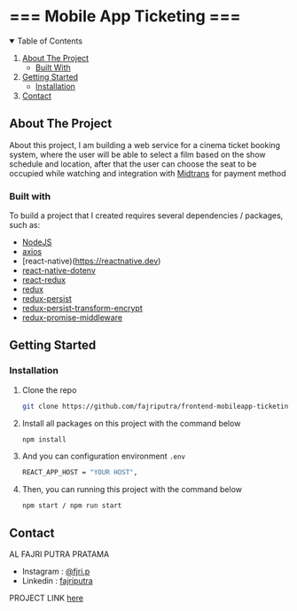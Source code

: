 <!-- TITTLE -->
<h1> === Mobile App Ticketing === </h1>


<!-- TABLE OF CONTENTS -->
<details open="open">
  <summary>Table of Contents</summary>
  <ol>
    <li>
      <a href="#about-the-project">About The Project</a>
      <ul>
        <li><a href="#built-with">Built With</a></li>
      </ul>
    </li>
    <li>
      <a href="#getting-started">Getting Started</a>
      <ul>
        <li><a href="#installation">Installation</a></li>
      </ul>
    </li>
    <li><a href="#contact">Contact</a></li>
  </ol>
</details>



<!-- ABOUT THE PROJECT -->
## About The Project

About this project, I am building a web service for a cinema ticket booking system, 
where the user will be able to select a film based on the show schedule and location, 
after that the user can choose the seat to be occupied while watching and integration with [Midtrans](https://midtrans.com) for payment method 


### Built with

To build a project that I created requires several dependencies / packages, such as:
* [NodeJS](https://nodejs.org)
* [axios](https://www.npmjs.com/package/axios)
* [react-native)(https://reactnative.dev)
* [react-native-dotenv](https://www.npmjs.com/package/react-native-dotenv)
* [react-redux](https://www.npmjs.com/package/react-redux)
* [redux](https://www.npmjs.com/package/redux)
* [redux-persist](https://www.npmjs.com/package/redux-persist)
* [redux-persist-transform-encrypt](https://www.npmjs.com/package/redux-persist-transform-encrypt)
* [redux-promise-middleware](https://www.npmjs.com/package/redux-promise-middleware)

## Getting Started

### Installation

1. Clone the repo
   ```sh
   git clone https://github.com/fajriputra/frontend-mobileapp-ticketing.git
   ```
2. Install all packages on this project with the command below 
   ```sh
   npm install
   ```
3. And you can configuration environment `.env`
   ```sh
   REACT_APP_HOST = "YOUR HOST",
   ```
5. Then, you can running this project with the command below 
   ```
   npm start / npm run start
   ```
   
<!-- CONTACT -->
## Contact

AL FAJRI PUTRA PRATAMA 
- Instagram : [@fjri.p](https://instagram.com/fjri.p)
- Linkedin : [fajriputra](https://www.linkedin.com/in/fajriputra)

PROJECT LINK [here](https://ticketingapp.netlify.app/)
